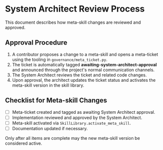 # System Architect Review Process

This document describes how meta-skill changes are reviewed and approved.

## Approval Procedure

1. A contributor proposes a change to a meta-skill and opens a meta-ticket using the tooling in `governance/meta_ticket.py`.
2. The ticket is automatically tagged **awaiting-system-architect-approval** and announced through the project's normal communication channels.
3. The System Architect reviews the ticket and related code changes.
4. Upon approval, the architect updates the ticket status and activates the meta-skill version in the skill library.

## Checklist for Meta-skill Changes

- [ ] Meta-ticket created and tagged as awaiting System Architect approval.
- [ ] Implementation reviewed and approved by the System Architect.
- [ ] Meta-skill activated via `SkillLibrary.activate_meta_skill`.
- [ ] Documentation updated if necessary.

Only after all items are complete may the new meta-skill version be considered active.
